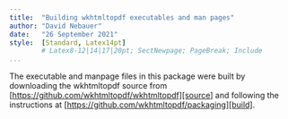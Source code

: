 ```yaml
---
title:  "Building wkhtmltopdf executables and man pages"
author: "David Nebauer"
date:   "26 September 2021"
style:  [Standard, Latex14pt]
        # Latex8-12|14|17|20pt; SectNewpage; PageBreak; Include
...
```


The executable and manpage files in this package were built by downloading the
wkhtmltopdf source from [https://github.com/wkhtmltopdf/wkhtmltopdf][source]
and following the instructions at
[https://github.com/wkhtmltopdf/packaging][build].

[comment]: # (URLs)

   [build]: https://github.com/wkhtmltopdf/packaging

   [source]: https://github.com/wkhtmltopdf/wkhtmltopdf
